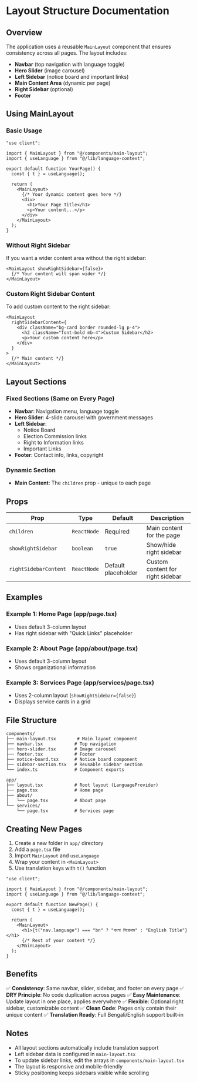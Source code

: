 # Layout Structure Documentation

## Overview

The application uses a reusable `MainLayout` component that ensures consistency across all pages. The layout includes:

- **Navbar** (top navigation with language toggle)
- **Hero Slider** (image carousel)
- **Left Sidebar** (notice board and important links)
- **Main Content Area** (dynamic per page)
- **Right Sidebar** (optional)
- **Footer**

## Using MainLayout

### Basic Usage

```tsx
"use client";

import { MainLayout } from "@/components/main-layout";
import { useLanguage } from "@/lib/language-context";

export default function YourPage() {
  const { t } = useLanguage();
  
  return (
    <MainLayout>
      {/* Your dynamic content goes here */}
      <div>
        <h1>Your Page Title</h1>
        <p>Your content...</p>
      </div>
    </MainLayout>
  );
}
```

### Without Right Sidebar

If you want a wider content area without the right sidebar:

```tsx
<MainLayout showRightSidebar={false}>
  {/* Your content will span wider */}
</MainLayout>
```

### Custom Right Sidebar Content

To add custom content to the right sidebar:

```tsx
<MainLayout 
  rightSidebarContent={
    <div className="bg-card border rounded-lg p-4">
      <h2 className="font-bold mb-4">Custom Sidebar</h2>
      <p>Your custom content here</p>
    </div>
  }
>
  {/* Main content */}
</MainLayout>
```

## Layout Sections

### Fixed Sections (Same on Every Page)
- **Navbar**: Navigation menu, language toggle
- **Hero Slider**: 4-slide carousel with government messages
- **Left Sidebar**: 
  - Notice Board
  - Election Commission links
  - Right to Information links
  - Important Links
- **Footer**: Contact info, links, copyright

### Dynamic Section
- **Main Content**: The `children` prop - unique to each page

## Props

| Prop | Type | Default | Description |
|------|------|---------|-------------|
| `children` | `ReactNode` | Required | Main content for the page |
| `showRightSidebar` | `boolean` | `true` | Show/hide right sidebar |
| `rightSidebarContent` | `ReactNode` | Default placeholder | Custom content for right sidebar |

## Examples

### Example 1: Home Page (app/page.tsx)
- Uses default 3-column layout
- Has right sidebar with "Quick Links" placeholder

### Example 2: About Page (app/about/page.tsx)
- Uses default 3-column layout
- Shows organizational information

### Example 3: Services Page (app/services/page.tsx)
- Uses 2-column layout (`showRightSidebar={false}`)
- Displays service cards in a grid

## File Structure

```
components/
├── main-layout.tsx        # Main layout component
├── navbar.tsx            # Top navigation
├── hero-slider.tsx       # Image carousel
├── footer.tsx            # Footer
├── notice-board.tsx      # Notice board component
├── sidebar-section.tsx   # Reusable sidebar section
└── index.ts              # Component exports

app/
├── layout.tsx            # Root layout (LanguageProvider)
├── page.tsx              # Home page
├── about/
│   └── page.tsx          # About page
└── services/
    └── page.tsx          # Services page
```

## Creating New Pages

1. Create a new folder in `app/` directory
2. Add a `page.tsx` file
3. Import `MainLayout` and `useLanguage`
4. Wrap your content in `<MainLayout>`
5. Use translation keys with `t()` function

```tsx
"use client";

import { MainLayout } from "@/components/main-layout";
import { useLanguage } from "@/lib/language-context";

export default function NewPage() {
  const { t } = useLanguage();
  
  return (
    <MainLayout>
      <h1>{t("nav.language") === "bn" ? "বাংলা শিরোনাম" : "English Title"}</h1>
      {/* Rest of your content */}
    </MainLayout>
  );
}
```

## Benefits

✅ **Consistency**: Same navbar, slider, sidebar, and footer on every page
✅ **DRY Principle**: No code duplication across pages
✅ **Easy Maintenance**: Update layout in one place, applies everywhere
✅ **Flexible**: Optional right sidebar, customizable content
✅ **Clean Code**: Pages only contain their unique content
✅ **Translation Ready**: Full Bengali/English support built-in

## Notes

- All layout sections automatically include translation support
- Left sidebar data is configured in `main-layout.tsx`
- To update sidebar links, edit the arrays in `components/main-layout.tsx`
- The layout is responsive and mobile-friendly
- Sticky positioning keeps sidebars visible while scrolling
